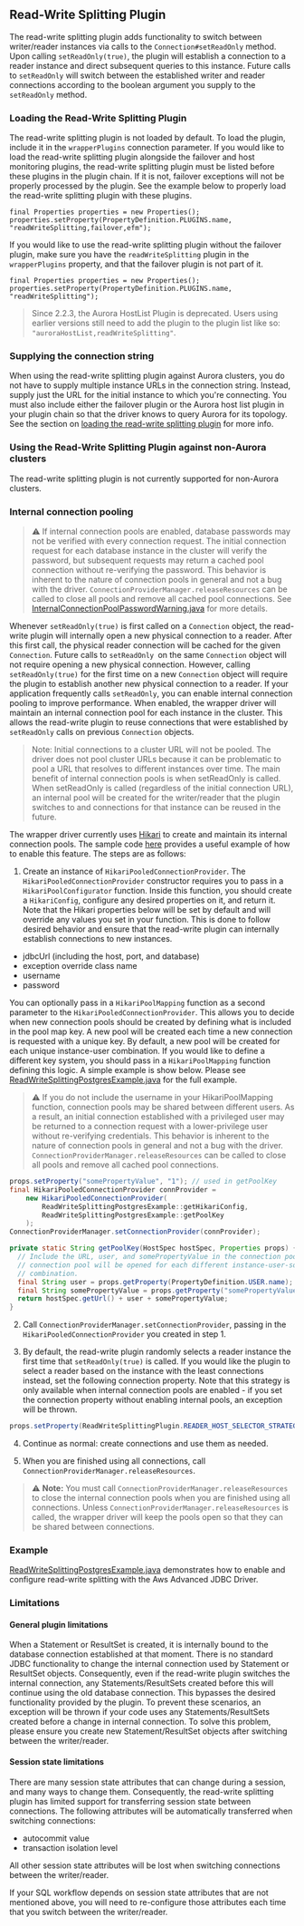 ## Read-Write Splitting Plugin

The read-write splitting plugin adds functionality to switch between writer/reader instances via calls to the `Connection#setReadOnly` method. Upon calling `setReadOnly(true)`, the plugin will establish a connection to a reader instance and direct subsequent queries to this instance. Future calls to `setReadOnly` will switch between the established writer and reader connections according to the boolean argument you supply to the `setReadOnly` method.

### Loading the Read-Write Splitting Plugin

The read-write splitting plugin is not loaded by default. To load the plugin, include it in the `wrapperPlugins` connection parameter. If you would like to load the read-write splitting plugin alongside the failover and host monitoring plugins, the read-write splitting plugin must be listed before these plugins in the plugin chain. If it is not, failover exceptions will not be properly processed by the plugin. See the example below to properly load the read-write splitting plugin with these plugins.

```
final Properties properties = new Properties();
properties.setProperty(PropertyDefinition.PLUGINS.name, "readWriteSplitting,failover,efm");
```

If you would like to use the read-write splitting plugin without the failover plugin, make sure you have the `readWriteSplitting` plugin in the `wrapperPlugins` property, and that the failover plugin is not part of it.
```
final Properties properties = new Properties();
properties.setProperty(PropertyDefinition.PLUGINS.name, "readWriteSplitting");
```

> Since 2.2.3, the Aurora HostList Plugin is deprecated. Users using earlier versions still need to add the plugin to the plugin list like so: `"auroraHostList,readWriteSplitting"`.

### Supplying the connection string

When using the read-write splitting plugin against Aurora clusters, you do not have to supply multiple instance URLs in the connection string. Instead, supply just the URL for the initial instance to which you're connecting. You must also include either the failover plugin or the Aurora host list plugin in your plugin chain so that the driver knows to query Aurora for its topology. See the section on [loading the read-write splitting plugin](#loading-the-read-write-splitting-plugin) for more info.

### Using the Read-Write Splitting Plugin against non-Aurora clusters

The read-write splitting plugin is not currently supported for non-Aurora clusters.

### Internal connection pooling

> :warning: If internal connection pools are enabled, database passwords may not be verified with every connection request. The initial connection request for each database instance in the cluster will verify the password, but subsequent requests may return a cached pool connection without re-verifying the password. This behavior is inherent to the nature of connection pools in general and not a bug with the driver. `ConnectionProviderManager.releaseResources` can be called to close all pools and remove all cached pool connections. See [InternalConnectionPoolPasswordWarning.java](../../../examples/AWSDriverExample/src/main/java/software/amazon/InternalConnectionPoolPasswordWarning.java) for more details.

Whenever `setReadOnly(true)` is first called on a `Connection` object, the read-write plugin will internally open a new physical connection to a reader. After this first call, the physical reader connection will be cached for the given `Connection`. Future calls to `setReadOnly `on the same `Connection` object will not require opening a new physical connection. However, calling `setReadOnly(true)` for the first time on a new `Connection` object will require the plugin to establish another new physical connection to a reader. If your application frequently calls `setReadOnly`, you can enable internal connection pooling to improve performance. When enabled, the wrapper driver will maintain an internal connection pool for each instance in the cluster. This allows the read-write plugin to reuse connections that were established by `setReadOnly` calls on previous `Connection` objects.

> Note: Initial connections to a cluster URL will not be pooled. The driver does not pool cluster URLs because it can be problematic to pool a URL that resolves to different instances over time. The main benefit of internal connection pools is when setReadOnly is called. When setReadOnly is called (regardless of the initial connection URL), an internal pool will be created for the writer/reader that the plugin switches to and connections for that instance can be reused in the future.

The wrapper driver currently uses [Hikari](https://github.com/brettwooldridge/HikariCP) to create and maintain its internal connection pools. The sample code [here](../../../examples/AWSDriverExample/src/main/java/software/amazon/ReadWriteSplittingPostgresExample.java) provides a useful example of how to enable this feature. The steps are as follows:

1.  Create an instance of `HikariPooledConnectionProvider`. The `HikariPooledConnectionProvider` constructor requires you to pass in a `HikariPoolConfigurator` function. Inside this function, you should create a `HikariConfig`, configure any desired properties on it, and return it. Note that the Hikari properties below will be set by default and will override any values you set in your function. This is done to follow desired behavior and ensure that the read-write plugin can internally establish connections to new instances.

- jdbcUrl (including the host, port, and database)
- exception override class name
- username
- password

You can optionally pass in a `HikariPoolMapping` function as a second parameter to the `HikariPooledConnectionProvider`. This allows you to decide when new connection pools should be created by defining what is included in the pool map key. A new pool will be created each time a new connection is requested with a unique key. By default, a new pool will be created for each unique instance-user combination. If you would like to define a different key system, you should pass in a `HikariPoolMapping` function defining this logic. A simple example is show below. Please see [ReadWriteSplittingPostgresExample.java](../../../examples/AWSDriverExample/src/main/java/software/amazon/ReadWriteSplittingPostgresExample.java) for the full example.

> :warning: If you do not include the username in your HikariPoolMapping function, connection pools may be shared between different users. As a result, an initial connection established with a privileged user may be returned to a connection request with a lower-privilege user without re-verifying credentials. This behavior is inherent to the nature of connection pools in general and not a bug with the driver. `ConnectionProviderManager.releaseResources` can be called to close all pools and remove all cached pool connections.

```java
props.setProperty("somePropertyValue", "1"); // used in getPoolKey
final HikariPooledConnectionProvider connProvider =
    new HikariPooledConnectionProvider(
        ReadWriteSplittingPostgresExample::getHikariConfig,
        ReadWriteSplittingPostgresExample::getPoolKey
    );
ConnectionProviderManager.setConnectionProvider(connProvider);

private static String getPoolKey(HostSpec hostSpec, Properties props) {
  // Include the URL, user, and somePropertyValue in the connection pool key so that a new
  // connection pool will be opened for each different instance-user-somePropertyValue
  // combination.
  final String user = props.getProperty(PropertyDefinition.USER.name);
  final String somePropertyValue = props.getProperty("somePropertyValue");
  return hostSpec.getUrl() + user + somePropertyValue;
}
```

2. Call `ConnectionProviderManager.setConnectionProvider`, passing in the `HikariPooledConnectionProvider` you created in step 1.

3. By default, the read-write plugin randomly selects a reader instance the first time that `setReadOnly(true)` is called. If you would like the plugin to select a reader based on the instance with the least connections instead, set the following connection property. Note that this strategy is only available when internal connection pools are enabled - if you set the connection property without enabling internal pools, an exception will be thrown.

```java
props.setProperty(ReadWriteSplittingPlugin.READER_HOST_SELECTOR_STRATEGY.name, "leastConnections");
```

4. Continue as normal: create connections and use them as needed.

5. When you are finished using all connections, call `ConnectionProviderManager.releaseResources`.

> :warning: **Note:** You must call `ConnectionProviderManager.releaseResources` to close the internal connection pools when you are finished using all connections. Unless `ConnectionProviderManager.releaseResources` is called, the wrapper driver will keep the pools open so that they can be shared between connections.

### Example
[ReadWriteSplittingPostgresExample.java](../../../examples/AWSDriverExample/src/main/java/software/amazon/ReadWriteSplittingPostgresExample.java) demonstrates how to enable and configure read-write splitting with the Aws Advanced JDBC Driver.

### Limitations

#### General plugin limitations

When a Statement or ResultSet is created, it is internally bound to the database connection established at that moment. There is no standard JDBC functionality to change the internal connection used by Statement or ResultSet objects. Consequently, even if the read-write plugin switches the internal connection, any Statements/ResultSets created before this will continue using the old database connection. This bypasses the desired functionality provided by the plugin. To prevent these scenarios, an exception will be thrown if your code uses any Statements/ResultSets created before a change in internal connection. To solve this problem, please ensure you create new Statement/ResultSet objects after switching between the writer/reader.

#### Session state limitations

There are many session state attributes that can change during a session, and many ways to change them. Consequently, the read-write splitting plugin has limited support for transferring session state between connections. The following attributes will be automatically transferred when switching connections:

- autocommit value
- transaction isolation level

All other session state attributes will be lost when switching connections between the writer/reader.

If your SQL workflow depends on session state attributes that are not mentioned above, you will need to re-configure those attributes each time that you switch between the writer/reader.
